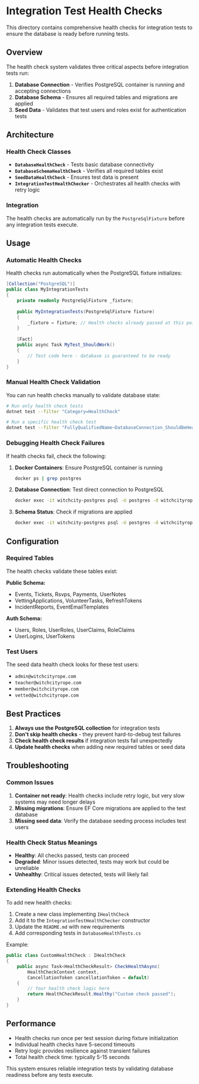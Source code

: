 # Integration Test Health Checks

This directory contains comprehensive health checks for integration tests to ensure the database is ready before running tests.

## Overview

The health check system validates three critical aspects before integration tests run:

1. **Database Connection** - Verifies PostgreSQL container is running and accepting connections
2. **Database Schema** - Ensures all required tables and migrations are applied
3. **Seed Data** - Validates that test users and roles exist for authentication tests

## Architecture

### Health Check Classes

- **`DatabaseHealthCheck`** - Tests basic database connectivity
- **`DatabaseSchemaHealthCheck`** - Verifies all required tables exist
- **`SeedDataHealthCheck`** - Ensures test data is present
- **`IntegrationTestHealthChecker`** - Orchestrates all health checks with retry logic

### Integration

The health checks are automatically run by the `PostgreSqlFixture` before any integration tests execute.

## Usage

### Automatic Health Checks

Health checks run automatically when the PostgreSQL fixture initializes:

```csharp
[Collection("PostgreSQL")]
public class MyIntegrationTests
{
    private readonly PostgreSqlFixture _fixture;
    
    public MyIntegrationTests(PostgreSqlFixture fixture)
    {
        _fixture = fixture; // Health checks already passed at this point
    }
    
    [Fact]
    public async Task MyTest_ShouldWork()
    {
        // Test code here - database is guaranteed to be ready
    }
}
```

### Manual Health Check Validation

You can run health checks manually to validate database state:

```bash
# Run only health check tests
dotnet test --filter "Category=HealthCheck"

# Run a specific health check test
dotnet test --filter "FullyQualifiedName~DatabaseConnection_ShouldBeHealthy"
```

### Debugging Health Check Failures

If health checks fail, check the following:

1. **Docker Containers**: Ensure PostgreSQL container is running
   ```bash
   docker ps | grep postgres
   ```

2. **Database Connection**: Test direct connection to PostgreSQL
   ```bash
   docker exec -it witchcity-postgres psql -U postgres -d witchcityrope_db -c "SELECT 1;"
   ```

3. **Schema Status**: Check if migrations are applied
   ```bash
   docker exec -it witchcity-postgres psql -U postgres -d witchcityrope_db -c "SELECT table_name FROM information_schema.tables WHERE table_schema = 'public' OR table_schema = 'auth';"
   ```

## Configuration

### Required Tables

The health checks validate these tables exist:

**Public Schema:**
- Events, Tickets, Rsvps, Payments, UserNotes
- VettingApplications, VolunteerTasks, RefreshTokens
- IncidentReports, EventEmailTemplates

**Auth Schema:**
- Users, Roles, UserRoles, UserClaims, RoleClaims
- UserLogins, UserTokens

### Test Users

The seed data health check looks for these test users:
- `admin@witchcityrope.com`
- `teacher@witchcityrope.com`
- `member@witchcityrope.com`
- `vetted@witchcityrope.com`

## Best Practices

1. **Always use the PostgreSQL collection** for integration tests
2. **Don't skip health checks** - they prevent hard-to-debug test failures
3. **Check health check results** if integration tests fail unexpectedly
4. **Update health checks** when adding new required tables or seed data

## Troubleshooting

### Common Issues

1. **Container not ready**: Health checks include retry logic, but very slow systems may need longer delays
2. **Missing migrations**: Ensure EF Core migrations are applied to the test database
3. **Missing seed data**: Verify the database seeding process includes test users

### Health Check Status Meanings

- **Healthy**: All checks passed, tests can proceed
- **Degraded**: Minor issues detected, tests may work but could be unreliable
- **Unhealthy**: Critical issues detected, tests will likely fail

### Extending Health Checks

To add new health checks:

1. Create a new class implementing `IHealthCheck`
2. Add it to the `IntegrationTestHealthChecker` constructor
3. Update the `README.md` with new requirements
4. Add corresponding tests in `DatabaseHealthTests.cs`

Example:
```csharp
public class CustomHealthCheck : IHealthCheck
{
    public async Task<HealthCheckResult> CheckHealthAsync(
        HealthCheckContext context, 
        CancellationToken cancellationToken = default)
    {
        // Your health check logic here
        return HealthCheckResult.Healthy("Custom check passed");
    }
}
```

## Performance

- Health checks run once per test session during fixture initialization
- Individual health checks have 5-second timeouts
- Retry logic provides resilience against transient failures
- Total health check time: typically 5-15 seconds

This system ensures reliable integration tests by validating database readiness before any tests execute.